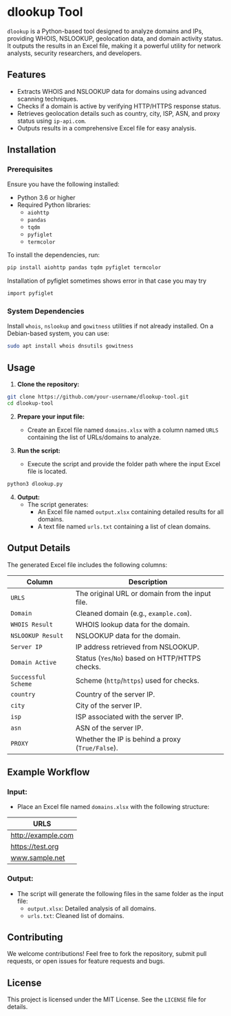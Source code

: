 # dlookup Tool

`dlookup` is a Python-based tool designed to analyze domains and IPs, providing WHOIS, NSLOOKUP, geolocation data, and domain activity status. It outputs the results in an Excel file, making it a powerful utility for network analysts, security researchers, and developers.

## Features
- Extracts WHOIS and NSLOOKUP data for domains using advanced scanning techniques.
- Checks if a domain is active by verifying HTTP/HTTPS response status.
- Retrieves geolocation details such as country, city, ISP, ASN, and proxy status using `ip-api.com`.
- Outputs results in a comprehensive Excel file for easy analysis.

## Installation

### Prerequisites
Ensure you have the following installed:

- Python 3.6 or higher
- Required Python libraries:
  - `aiohttp`
  - `pandas`
  - `tqdm`
  - `pyfiglet`
  - `termcolor`

To install the dependencies, run:

```bash
pip install aiohttp pandas tqdm pyfiglet termcolor
```
Installation of pyfiglet sometimes shows error in that case you may try 
```bash
import pyfiglet
```


### System Dependencies
Install `whois`, `nslookup` and `gowitness` utilities if not already installed. On a Debian-based system, you can use:

```bash
sudo apt install whois dnsutils gowitness
```

## Usage

1. **Clone the repository:**

```bash
git clone https://github.com/your-username/dlookup-tool.git
cd dlookup-tool
```

2. **Prepare your input file:**
   - Create an Excel file named `domains.xlsx` with a column named `URLS` containing the list of URLs/domains to analyze.

3. **Run the script:**
   - Execute the script and provide the folder path where the input Excel file is located.

```bash
python3 dlookup.py
```

4. **Output:**
   - The script generates:
     - An Excel file named `output.xlsx` containing detailed results for all domains.
     - A text file named `urls.txt` containing a list of clean domains.

## Output Details
The generated Excel file includes the following columns:

| Column            | Description                                      |
|-------------------|--------------------------------------------------|
| `URLS`            | The original URL or domain from the input file. |
| `Domain`          | Cleaned domain (e.g., `example.com`).           |
| `WHOIS Result`    | WHOIS lookup data for the domain.               |
| `NSLOOKUP Result` | NSLOOKUP data for the domain.                   |
| `Server IP`       | IP address retrieved from NSLOOKUP.             |
| `Domain Active`   | Status (`Yes`/`No`) based on HTTP/HTTPS checks. |
| `Successful Scheme` | Scheme (`http`/`https`) used for checks.       |
| `country`         | Country of the server IP.                       |
| `city`            | City of the server IP.                          |
| `isp`             | ISP associated with the server IP.              |
| `asn`             | ASN of the server IP.                           |
| `PROXY`           | Whether the IP is behind a proxy (`True/False`).|

## Example Workflow

### Input:
- Place an Excel file named `domains.xlsx` with the following structure:

| URLS              |
|-------------------|
| http://example.com|
| https://test.org  |
| www.sample.net    |

### Output:
- The script will generate the following files in the same folder as the input file:
  - `output.xlsx`: Detailed analysis of all domains.
  - `urls.txt`: Cleaned list of domains.

## Contributing
We welcome contributions! Feel free to fork the repository, submit pull requests, or open issues for feature requests and bugs.

## License
This project is licensed under the MIT License. See the `LICENSE` file for details.

